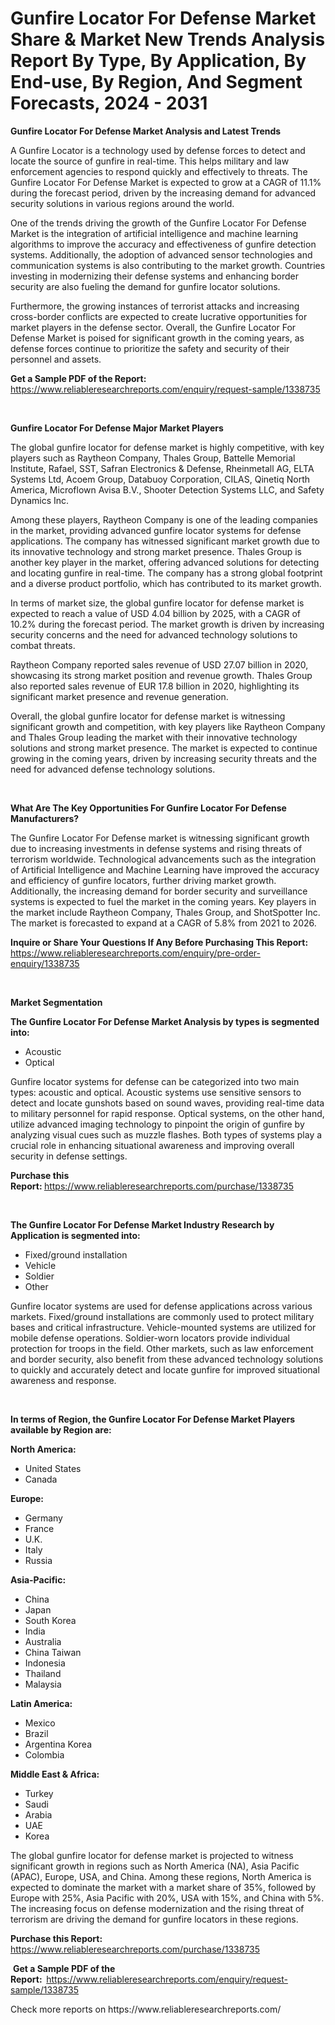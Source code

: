 <p><h1>Gunfire Locator For Defense Market Share & Market New Trends Analysis Report By Type, By Application, By End-use, By Region, And Segment Forecasts, 2024 - 2031</h1></p><p><strong>Gunfire Locator For Defense Market Analysis and Latest Trends</strong></p>
<p><p>A Gunfire Locator is a technology used by defense forces to detect and locate the source of gunfire in real-time. This helps military and law enforcement agencies to respond quickly and effectively to threats. The Gunfire Locator For Defense Market is expected to grow at a CAGR of 11.1% during the forecast period, driven by the increasing demand for advanced security solutions in various regions around the world.</p><p>One of the trends driving the growth of the Gunfire Locator For Defense Market is the integration of artificial intelligence and machine learning algorithms to improve the accuracy and effectiveness of gunfire detection systems. Additionally, the adoption of advanced sensor technologies and communication systems is also contributing to the market growth. Countries investing in modernizing their defense systems and enhancing border security are also fueling the demand for gunfire locator solutions.</p><p>Furthermore, the growing instances of terrorist attacks and increasing cross-border conflicts are expected to create lucrative opportunities for market players in the defense sector. Overall, the Gunfire Locator For Defense Market is poised for significant growth in the coming years, as defense forces continue to prioritize the safety and security of their personnel and assets.</p></p>
<p><strong>Get a Sample PDF of the Report:&nbsp;</strong> <a href="https://www.reliableresearchreports.com/enquiry/request-sample/1338735">https://www.reliableresearchreports.com/enquiry/request-sample/1338735</a></p>
<p>&nbsp;</p>
<p><strong>Gunfire Locator For Defense Major Market Players</strong></p>
<p><p>The global gunfire locator for defense market is highly competitive, with key players such as Raytheon Company, Thales Group, Battelle Memorial Institute, Rafael, SST, Safran Electronics & Defense, Rheinmetall AG, ELTA Systems Ltd, Acoem Group, Databuoy Corporation, CILAS, Qinetiq North America, Microflown Avisa B.V., Shooter Detection Systems LLC, and Safety Dynamics Inc.</p><p>Among these players, Raytheon Company is one of the leading companies in the market, providing advanced gunfire locator systems for defense applications. The company has witnessed significant market growth due to its innovative technology and strong market presence. Thales Group is another key player in the market, offering advanced solutions for detecting and locating gunfire in real-time. The company has a strong global footprint and a diverse product portfolio, which has contributed to its market growth.</p><p>In terms of market size, the global gunfire locator for defense market is expected to reach a value of USD 4.04 billion by 2025, with a CAGR of 10.2% during the forecast period. The market growth is driven by increasing security concerns and the need for advanced technology solutions to combat threats.</p><p>Raytheon Company reported sales revenue of USD 27.07 billion in 2020, showcasing its strong market position and revenue growth. Thales Group also reported sales revenue of EUR 17.8 billion in 2020, highlighting its significant market presence and revenue generation.</p><p>Overall, the global gunfire locator for defense market is witnessing significant growth and competition, with key players like Raytheon Company and Thales Group leading the market with their innovative technology solutions and strong market presence. The market is expected to continue growing in the coming years, driven by increasing security threats and the need for advanced defense technology solutions.</p></p>
<p>&nbsp;</p>
<p><strong>What Are The Key Opportunities For Gunfire Locator For Defense Manufacturers?</strong></p>
<p><p>The Gunfire Locator For Defense market is witnessing significant growth due to increasing investments in defense systems and rising threats of terrorism worldwide. Technological advancements such as the integration of Artificial Intelligence and Machine Learning have improved the accuracy and efficiency of gunfire locators, further driving market growth. Additionally, the increasing demand for border security and surveillance systems is expected to fuel the market in the coming years. Key players in the market include Raytheon Company, Thales Group, and ShotSpotter Inc. The market is forecasted to expand at a CAGR of 5.8% from 2021 to 2026.</p></p>
<p><strong>Inquire or Share Your Questions If Any Before Purchasing This Report:</strong> <a href="https://www.reliableresearchreports.com/enquiry/pre-order-enquiry/1338735">https://www.reliableresearchreports.com/enquiry/pre-order-enquiry/1338735</a></p>
<p>&nbsp;</p>
<p><strong>Market Segmentation</strong></p>
<p><strong>The Gunfire Locator For Defense Market Analysis by types is segmented into:</strong></p>
<p><ul><li>Acoustic</li><li>Optical</li></ul></p>
<p><p>Gunfire locator systems for defense can be categorized into two main types: acoustic and optical. Acoustic systems use sensitive sensors to detect and locate gunshots based on sound waves, providing real-time data to military personnel for rapid response. Optical systems, on the other hand, utilize advanced imaging technology to pinpoint the origin of gunfire by analyzing visual cues such as muzzle flashes. Both types of systems play a crucial role in enhancing situational awareness and improving overall security in defense settings.</p></p>
<p><strong>Purchase this Report:&nbsp;</strong><a href="https://www.reliableresearchreports.com/purchase/1338735">https://www.reliableresearchreports.com/purchase/1338735</a></p>
<p>&nbsp;</p>
<p><strong>The Gunfire Locator For Defense Market Industry Research by Application is segmented into:</strong></p>
<p><ul><li>Fixed/ground installation</li><li>Vehicle</li><li>Soldier</li><li>Other</li></ul></p>
<p><p>Gunfire locator systems are used for defense applications across various markets. Fixed/ground installations are commonly used to protect military bases and critical infrastructure. Vehicle-mounted systems are utilized for mobile defense operations. Soldier-worn locators provide individual protection for troops in the field. Other markets, such as law enforcement and border security, also benefit from these advanced technology solutions to quickly and accurately detect and locate gunfire for improved situational awareness and response.</p></p>
<p>&nbsp;</p>
<p><strong>In terms of Region, the Gunfire Locator For Defense Market Players available by Region are:</strong></p>
<p>
    <p> <strong> North America: </strong>
        <ul>
            <li>United States</li>
            <li>Canada</li>
        </ul>
        </p> 
    <p> <strong> Europe: </strong>
        <ul>
            <li>Germany</li>
            <li>France</li>
            <li>U.K.</li>
            <li>Italy</li>
            <li>Russia</li>
        </ul>
        </p> 
    <p> <strong> Asia-Pacific: </strong>
        <ul>
            <li>China</li>
            <li>Japan</li>
            <li>South Korea</li>
            <li>India</li>
            <li>Australia</li>
            <li>China Taiwan</li>
            <li>Indonesia</li>
            <li>Thailand</li>
            <li>Malaysia</li>
        </ul>
        </p> 
    <p> <strong> Latin America: </strong>
        <ul>
            <li>Mexico</li>
            <li>Brazil</li>
            <li>Argentina Korea</li>
            <li>Colombia</li>
        </ul>
        </p> 
    <p> <strong> Middle East & Africa: </strong>
        <ul>
            <li>Turkey</li>
            <li>Saudi</li>
            <li>Arabia</li>
            <li>UAE</li>
            <li>Korea</li>
        </ul>
    </p>
    </p>
<p><p>The global gunfire locator for defense market is projected to witness significant growth in regions such as North America (NA), Asia Pacific (APAC), Europe, USA, and China. Among these regions, North America is expected to dominate the market with a market share of 35%, followed by Europe with 25%, Asia Pacific with 20%, USA with 15%, and China with 5%. The increasing focus on defense modernization and the rising threat of terrorism are driving the demand for gunfire locators in these regions.</p></p>
<p><strong>Purchase this Report: </strong><a href="https://www.reliableresearchreports.com/purchase/1338735">https://www.reliableresearchreports.com/purchase/1338735</a></p>
<p>&nbsp;<strong>Get a Sample PDF of the Report:&nbsp;&nbsp;</strong><a href="https://www.reliableresearchreports.com/enquiry/request-sample/1338735">https://www.reliableresearchreports.com/enquiry/request-sample/1338735</a></p>
<p><strong></strong></p>
<p>Check more reports on https://www.reliableresearchreports.com/</p>